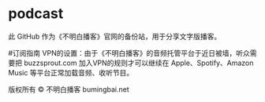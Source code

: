 # **podcast**
此 GitHub 作为《不明白播客》官网的备份站，用于分享文字版播客。

#订阅指南
VPN的设置：由于《不明白播客》的音频托管平台于近日被墙，听众需要把 buzzsprout.com 加入VPN的规则才可以继续在 Apple、Spotify、Amazon Music 等平台正常加载音频、收听节目。

版权所有 ©️ 不明白播客 bumingbai.net
